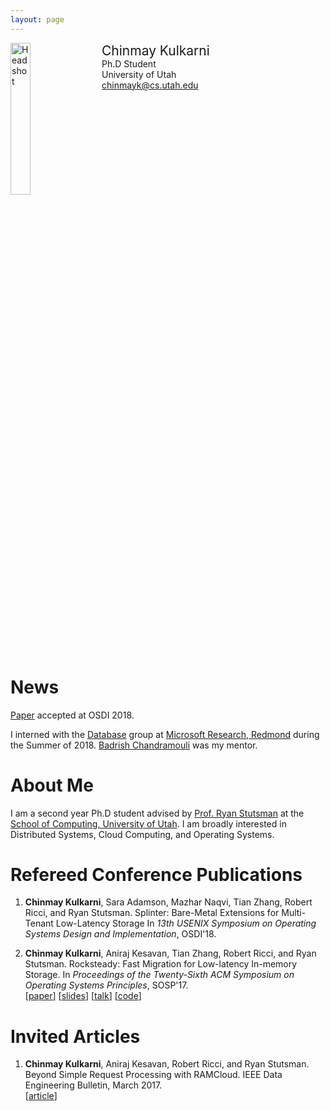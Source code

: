 ```yaml
---
layout: page
---
```


<div style="width: 100%; display: inline-block;">
<img src="{{ site.baseurl }}/public/chinmay-kulkarni.jpg" alt="Headshot" width="25%" style="float: left;"/>
<div style="float: left; padding-left: 20px;">
<span style="font-size: 150%;">Chinmay Kulkarni</span><br>
Ph.D Student<br>
University of Utah<br>
<a href="mailto:chinmayk@cs.utah.edu">chinmayk@cs.utah.edu</a>
</div>
</div>

<p></p>

# News

[Paper](https://www.usenix.org/conference/osdi18/presentation/kulkarni) accepted at OSDI 2018.

I interned with the [Database](https://www.microsoft.com/en-us/research/group/database/?from=http%3A%2F%2Fresearch.microsoft.com%2Fdb%2F)
group at [Microsoft Research, Redmond](https://www.microsoft.com/en-us/research/?from=http%3A%2F%2Fresearch.microsoft.com%2F)
during the Summer of 2018. [Badrish Chandramouli](http://badrish.net/) was my mentor.

# About Me

I am a second year Ph.D student advised by [Prof. Ryan Stutsman](http://rstutsman.github.io/) at
the [School of Computing, University of Utah](http://www.cs.utah.edu/). I am broadly interested in
Distributed Systems, Cloud Computing, and Operating Systems.

# Refereed Conference Publications

1. **Chinmay Kulkarni**, Sara Adamson, Mazhar Naqvi, Tian Zhang, Robert Ricci, and Ryan Stutsman.
   Splinter: Bare-Metal Extensions for Multi-Tenant Low-Latency Storage
   In *13th USENIX Symposium on Operating Systems Design and Implementation*, OSDI'18.<br>

2. **Chinmay Kulkarni**, Aniraj Kesavan, Tian Zhang, Robert Ricci, and Ryan Stutsman.
   Rocksteady: Fast Migration for Low-latency In-memory Storage.
   In *Proceedings of the Twenty-Sixth ACM Symposium on Operating Systems Principles*, SOSP'17.<br>
   [[paper](https://dl.acm.org/authorize?N659115)]
   [[slides](https://chinkulkarni.github.io/public/rocksteady.pdf)]
   [[talk](https://www.youtube.com/watch?v=FW8AkWee6Qo)]
   [[code](https://github.com/utah-scs/RAMCloud/tree/rocksteady-sosp2017)]

# Invited Articles

1. **Chinmay Kulkarni**, Aniraj Kesavan, Robert Ricci, and Ryan Stutsman.
   Beyond Simple Request Processing with RAMCloud.
   IEEE Data Engineering Bulletin, March 2017.<br>
   [[article](http://sites.computer.org/debull/A17mar/p62.pdf)]
